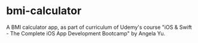 # bmi-calculator
A BMI calculator app, as part of curriculum of Udemy's course "iOS &amp; Swift - The Complete iOS App Development Bootcamp" by Angela Yu.
